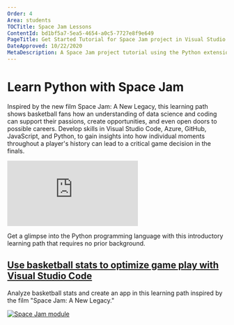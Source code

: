 ```yaml
---
Order: 4
Area: students
TOCTitle: Space Jam Lessons
ContentId: bd1bf5a7-5ea5-4654-a0c5-7727e8f9e649
PageTitle: Get Started Tutorial for Space Jam project in Visual Studio Code
DateApproved: 10/22/2020
MetaDescription: A Space Jam project tutorial using the Python extension in Visual Studio Code.
---
```


# Learn Python with Space Jam

Inspired by the new film Space Jam: A New Legacy, this learning path shows basketball fans how an understanding of data science and coding can support their passions, create opportunities, and even open doors to possible careers. Develop skills in Visual Studio Code, Azure, GitHub, JavaScript, and Python, to gain insights into how individual moments throughout a player's history can lead to a critical game decision in the finals.

<iframe src="https://www.youtube-nocookie.com/embed/pXkIIzihEYM" frameborder="0" allow="accelerometer; autoplay; encrypted-media; gyroscope; picture-in-picture" allowfullscreen></iframe>

Get a glimpse into the Python programming language with this introductory learning path that requires no prior background.

<div class="module">
    <div class="info">
        <a href="https://docs.microsoft.com/en-us/learn/paths/optimize-basketball-games-with-machine-learning/?WT.mc_id=LearnDrG-c9-niner&WT.mc_id=SpaceJam_Learn_-all-cxa"><h2 class="title faux-h3">Use basketball stats to optimize game play with Visual Studio Code</h2></a>
    </div>
    <p class="description">Analyze basketball stats and create an app in this learning path inspired by the film "Space Jam: A New Legacy."</p>
    <a href="https://docs.microsoft.com/en-us/learn/paths/optimize-basketball-games-with-machine-learning/?WT.mc_id=LearnDrG-c9-niner&WT.mc_id=SpaceJam_Learn_-all-cxa"><img src="/assets/learn/students/spacejam-python/spacejam-python.png" alt="Space Jam module" aria-hidden="true" class="thumb"/></a>
    </a>
</div><br/>